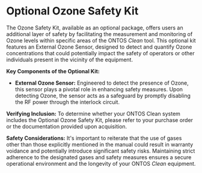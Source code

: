 # Optional Ozone Safety Kit

The Ozone Safety Kit, available as an optional package, offers users an additional layer of safety by facilitating the measurement and monitoring of Ozone levels within specific areas of the ONTOS _Clean_ tool. This optional kit features an External Ozone Sensor, designed to detect and quantify Ozone concentrations that could potentially impact the safety of operators or other individuals present in the vicinity of the equipment.

**Key Components of the Optional Kit:**

* **External Ozone Sensor:** Engineered to detect the presence of Ozone, this sensor plays a pivotal role in enhancing safety measures. Upon detecting Ozone, the sensor acts as a safeguard by promptly disabling the RF power through the interlock circuit.

**Verifying Inclusion:** To determine whether your ONTOS Clean system includes the Optional Ozone Safety Kit, please refer to your purchase order or the documentation provided upon acquisition.

**Safety Considerations:** It's important to reiterate that the use of gases other than those explicitly mentioned in the manual could result in warranty voidance and potentially introduce significant safety risks. Maintaining strict adherence to the designated gases and safety measures ensures a secure operational environment and the longevity of your ONTOS _Clean_ equipment.
